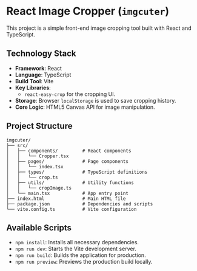 # React Image Cropper (`imgcuter`)

This project is a simple front-end image cropping tool built with React and TypeScript.

## Technology Stack

- **Framework**: React
- **Language**: TypeScript
- **Build Tool**: Vite
- **Key Libraries**:
    - `react-easy-crop` for the cropping UI.
- **Storage**: Browser `localStorage` is used to save cropping history.
- **Core Logic**: HTML5 Canvas API for image manipulation.

## Project Structure

```
imgcuter/
├── src/
│   ├── components/         # React components
│   │   └── Cropper.tsx
│   ├── pages/              # Page components
│   │   └── index.tsx
│   ├── types/              # TypeScript definitions
│   │   └── crop.ts
│   ├── utils/              # Utility functions
│   │   └── cropImage.ts
│   └── main.tsx            # App entry point
├── index.html              # Main HTML file
├── package.json            # Dependencies and scripts
└── vite.config.ts          # Vite configuration
```

## Available Scripts

- `npm install`: Installs all necessary dependencies.
- `npm run dev`: Starts the Vite development server.
- `npm run build`: Builds the application for production.
- `npm run preview`: Previews the production build locally.
